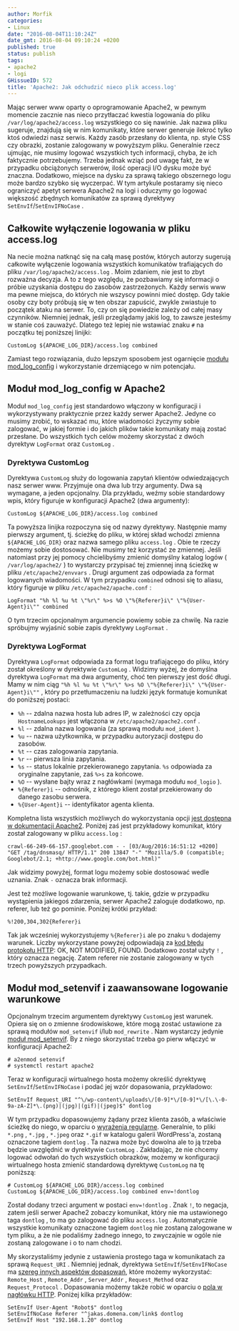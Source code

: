 ```yaml
---
author: Morfik
categories:
- Linux
date: "2016-08-04T11:10:24Z"
date_gmt: 2016-08-04 09:10:24 +0200
published: true
status: publish
tags:
- apache2
- logi
GHissueID: 572
title: 'Apache2: Jak odchudzić nieco plik access.log'
---
```


Mając serwer www oparty o oprogramowanie Apache2, w pewnym momencie zacznie nas nieco przytłaczać
kwestia logowania do pliku `/var/log/apache2/access.log` wszystkiego co się nawinie. Jak nazwa pliku
sugeruje, znajdują się w nim komunikaty, które serwer generuje ilekroć tylko ktoś odwiedzi nasz
serwis. Każdy zasób przesłany do klienta, np. style CSS czy obrazki, zostanie zalogowany w powyższym
pliku. Generalnie rzecz ujmując, nie musimy logować wszystkich tych informacji, chyba, że ich
faktycznie potrzebujemy. Trzeba jednak wziąć pod uwagę fakt, że w przypadku obciążonych serwerów,
ilość operacji I/O dysku może być znaczna. Dodatkowo, miejsce na dysku za sprawą takiego obszernego
logu może bardzo szybko się wyczerpać. W tym artykule postaramy się nieco ograniczyć apetyt serwera
Apache2 na logi i oduczymy go logować większość zbędnych komunikatów za sprawą dyrektywy
`SetEnvIf`/`SetEnvIFNoCase` .

<!--more-->
## Całkowite wyłączenie logowania w pliku access.log

Na necie można natknąć się na całą masę postów, których autorzy sugerują całkowite wyłączenie
logowania wszystkich komunikatów trafiających do pliku `/var/log/apache2/access.log` . Moim zdaniem,
nie jest to zbyt rozważna decyzja. A to z tego względu, że pozbawiamy się informacji o próbie
uzyskania dostępu do zasobów zastrzeżonych. Każdy serwis www ma pewne miejsca, do których nie
wszyscy powinni mieć dostęp. Gdy takie osoby czy boty próbują się w ten obszar zapuścić, zwykle
zwiastuje to początek ataku na serwer. To, czy on się powiedzie zależy od całej masy czynników.
Niemniej jednak, jeśli przeglądamy jakiś log, to zawsze jesteśmy w stanie coś zauważyć. Dlatego też
lepiej nie wstawiać znaku `#` na początku tej poniższej linijki:

    CustomLog ${APACHE_LOG_DIR}/access.log combined

Zamiast tego rozwiązania, dużo lepszym sposobem jest ogarnięcie [modułu
mod_log_config](https://httpd.apache.org/docs/current/mod/mod_log_config.html) i wykorzystanie
drzemiącego w nim potencjału.

## Moduł mod_log_config w Apache2

Moduł `mod_log_config` jest standardowo włączony w konfiguracji i wykorzystywany praktycznie przez
każdy serwer Apache2. Jedyne co musimy zrobić, to wskazać mu, które wiadomości życzymy sobie
zalogować, w jakiej formie i do jakich plików takie komunikaty mają zostać przesłane. Do wszystkich
tych celów możemy skorzystać z dwóch dyrektyw `LogFormat` oraz `CustomLog` .

### Dyrektywa CustomLog

Dyrektywa `CustomLog` służy do logowania zapytań klientów odwiedzających nasz serwer www. Przyjmuje
ona dwa lub trzy argumenty. Dwa są wymagane, a jeden opcjonalny. Dla przykładu, weźmy sobie
standardowy wpis, który figuruje w konfiguracji Apache2 (dwa argumenty):

    CustomLog ${APACHE_LOG_DIR}/access.log combined

Ta powyższa linijka rozpoczyna się od nazwy dyrektywy. Następnie mamy pierwszy argument, tj. ścieżkę
do pliku, w której skład wchodzi zmienna `${APACHE_LOG_DIR}` oraz nazwa samego pliku `access.log` .
Obie te rzeczy możemy sobie dostosować. Nie musimy też korzystać ze zmiennej. Jeśli natomiast przy
jej pomocy chcielibyśmy zmienić domyślny katalog logów ( `/var/log/apache2/` ) to wystarczy
przypisać tej zmiennej inną ścieżkę w pliku `/etc/apache2/envvars` . Drugi argument zaś odpowiada
za format logowanych wiadomości. W tym przypadku `combined` odnosi się to aliasu, który figuruje w
pliku `/etc/apache2/apache.conf` :

    LogFormat "%h %l %u %t \"%r\" %>s %O \"%{Referer}i\" \"%{User-Agent}i\"" combined

O tym trzecim opcjonalnym argumencie powiemy sobie za chwilę. Na razie spróbujmy wyjaśnić sobie
zapis dyrektywy `LogFormat` .

### Dyrektywa LogFormat

Dyrektywa `LogFormat` odpowiada za format logu trafiającego do pliku, który został określony w
dyrektywie `CustomLog` . Widzimy wyżej, że domyślna dyrektywa `LogFormat` ma dwa argumenty, choć ten
pierwszy jest dość długi. Mamy w nim ciąg `"%h %l %u %t \"%r\" %>s %O \"%{Referer}i\"
\"%{User-Agent}i\""` , który po przetłumaczeniu na ludzki język formatuje komunikat do poniższej
postaci:

  - `%h` -- zdalna nazwa hosta lub adres IP, w zależności czy opcja `HostnameLookups` jest włączona
    w `/etc/apache2/apache2.conf` .
  - `%l` -- zdalna nazwa logowania (za sprawą modułu `mod_ident` ).
  - `%u` -- nazwa użytkownika, w przypadku autoryzacji dostępu do zasobów.
  - `%t` -- czas zalogowania zapytania.
  - `%r` -- pierwsza linia zapytania.
  - `%s` -- status lokalnie przekierowanego zapytania. `%s` odpowiada za oryginalne zapytanie, zaś
    `%>s` za końcowe.
  - `%O` -- wysłane bajty wraz z nagłówkami (wymaga modułu `mod_logio` ).
  - `%{Referer}i` -- odnośnik, z którego klient został przekierowany do danego zasobu serwera.
  - `%{User-Agent}i` -- identyfikator agenta klienta.

Kompletna lista wszystkich możliwych do wykorzystania opcji [jest dostępna w dokumentacji
Apache2](https://httpd.apache.org/docs/current/mod/mod_log_config.html#formats). Poniżej zaś jest
przykładowy komunikat, który został zalogowany w pliku `access.log` :

    crawl-66-249-66-157.googlebot.com - - [03/Aug/2016:16:51:12 +0200] "GET /tag/dnsmasq/ HTTP/1.1" 200 13847 "-" "Mozilla/5.0 (compatible; Googlebot/2.1; +http://www.google.com/bot.html)"

Jak widzimy powyżej, format logu możemy sobie dostosować wedle uznania. Znak `-` oznacza brak
informacji.

Jest też możliwe logowanie warunkowe, tj. takie, gdzie w przypadku wystąpienia jakiegoś zdarzenia,
serwer Apache2 zaloguje dodatkowo, np. referer, lub też go pominie. Poniżej krótki przykład:

    %!200,304,302{Referer}i

Tak jak wcześniej wykorzystujemy `%{Referer}i` ale po znaku `%` dodajemy warunek. Liczby
wykorzystane powyżej odpowiadają za [kod błędu protokołu
HTTP](https://pl.wikipedia.org/wiki/Kod_odpowiedzi_HTTP): OK, NOT MODIFIED, FOUND. Dodatkowo został
użyty `!` , który oznacza negację. Zatem referer nie zostanie zalogowany w tych trzech powyższych
przypadkach.

## Moduł mod_setenvif i zaawansowane logowanie warunkowe

Opcjonalnym trzecim argumentem dyrektywy `CustomLog` jest warunek. Opiera się on o zmienne
środowiskowe, które mogą zostać ustawione za sprawą modułów `mod_setenvif` i/lub `mod_rewrite` .
Nam wystarczy jedynie [moduł
mod_setenvif](https://httpd.apache.org/docs/current/mod/mod_setenvif.html). By z niego skorzystać
trzeba go pierw włączyć w konfiguracji Apache2:

    # a2enmod setenvif
    # systemctl restart apache2

Teraz w konfiguracji wirtualnego hosta możemy określić dyrektywę `SetEnvIf`/`SetEnvIFNoCase` i podać
jej wzór dopasowania, przykładowo:

    SetEnvIf Request_URI "^\/wp-content\/uploads\/[0-9]*\/[0-9]*\/[\.\-0-9a-zA-Z]*\.(png)|(jpg)|(gif)|(jpeg)$" dontlog

W tym przypadku dopasowujemy żądany przez klienta zasób, a właściwie ścieżkę do niego, w oparciu o
[wyrażenia regularne](https://regex101.com/). Generalnie, to pliki `*.png` , `*.jpg` , `*.jpeg` oraz
`*.gif` w katalogu galerii WordPress'a, zostaną oznaczone tagiem `dontlog` . Ta nazwa może być
dowolna ale to ją trzeba będzie uwzględnić w dyrektywie `CustomLog` . Zakładając, że nie chcemy
logować odwołań do tych wszystkich obrazków, możemy w konfiguracji wirtualnego hosta zmienić
standardową dyrektywę `CustomLog` na tę poniższą:

    # CustomLog ${APACHE_LOG_DIR}/access.log combined
    CustomLog ${APACHE_LOG_DIR}/access.log combined env=!dontlog

Został dodany trzeci argument w postaci `env=!dontlog` . Znak `!`, to negacja, zatem jeśli serwer
Apache2 zobaczy komunikat, który nie ma ustawionego taga `dontlog` , to ma go zalogować do pliku
`access.log` . Automatycznie wszystkie komunikaty oznaczone tagiem `dontlog` nie zostaną zalogowane
w tym pliku, a że nie podaliśmy żadnego innego, to zwyczajnie w ogóle nie zostaną zalogowane i o to
nam chodzi.

My skorzystaliśmy jedynie z ustawienia prostego taga w komunikatach za sprawą `Request_URI` .
Niemniej jednak, dyrektywa `SetEnvIf`/`SetEnvIFNoCase` ma [szereg innych aspektów
dopasowań](https://httpd.apache.org/docs/current/mod/mod_setenvif.html#setenvif), które możemy
wykorzystać: `Remote_Host` , `Remote_Addr` , `Server_Addr` , `Request_Method` oraz
`Request_Protocol` . Dopasowania możemy także robić w oparciu o [pola w nagłówku
HTTP](https://en.wikipedia.org/wiki/List_of_HTTP_header_fields#Request_fields). Poniżej kilka
przykładów:

    SetEnvIf User-Agent "Robot$" dontlog
    SetEnvIfNoCase Referer "^jakas.domena.com/link$ dontlog
    SetEnvIf Host "192.168.1.20" dontlog
